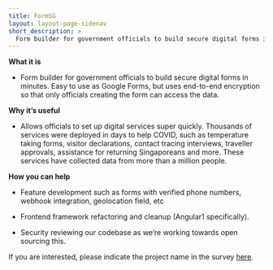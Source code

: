 ```yaml
---
title: FormSG
layout: layout-page-sidenav
short_description: >
  Form builder for government officials to build secure digital forms in minutes.
---
```


**What it is**

- Form builder for government officials to build secure digital forms in minutes. Easy to use as Google Forms, but uses end-to-end encryption so that only officials creating the form can access the data.

**Why it’s useful**

- Allows officials to set up digital services super quickly. Thousands of services were deployed in days to help COVID, such as temperature taking forms, visitor declarations, contact tracing interviews, traveller approvals, assistance for returning Singaporeans and more. These services have collected data from more than a million people.

**How you can help**

- Feature development such as forms with verified phone numbers, webhook integration, geolocation field, etc

- Frontend framework refactoring and cleanup (Angular1 specifically).

- Security reviewing our codebase as we’re working towards open sourcing this.

If you are interested, please indicate the project name in the survey [here](https://go.gov.sg/govtech-volunteers).
